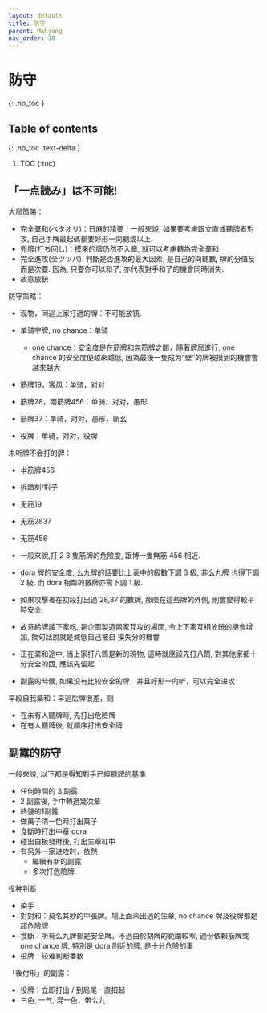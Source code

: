 ```yaml
---
layout: default
title: 防守
parent: Mahjong
nav_order: 20
---
```


# 防守
{: .no_toc }

## Table of contents
{: .no_toc .text-delta }

1. TOC
{:toc}

## 「一点読み」は不可能!

大局策略：

- 完全棄和(ベタオリ)：日麻的精要！一般來說, 如果要考慮跟立直或聽牌者對攻, 自己手牌最起碼都要好形一向聽或以上.
- 兜牌(打ち回し)：摸來的牌仍然不入章, 就可以考慮轉為完全棄和
- 完全進攻(全ツッパ). 判斷是否進攻的最大因素, 是自己的向聽數, 牌的分值反而是次要. 因為, 只要你可以和了, 亦代表對手和了的機會同時消失. 
- 故意放銃

防守策略：

- 现物，同巡上家打過的牌：不可能放铳. 
- 单骑字牌, no chance：单骑
  - one chance：安全度是在筋牌和無筋牌之間，隨著牌局進行, one chance 的安全度便越來越低, 因為最後一隻成为“壁”的牌被摸到的機會會越來越大
- 筋牌19，客风：单骑，对对

- 筋牌28，兩筋牌456：单骑，对对，愚形
- 筋牌37：单骑，对对，愚形，断幺
- 役牌：单骑，对对，役牌

未听牌不会打的牌：

- 半筋牌456
- 拆暗刻/對子
- 无筋19
- 无筋2837
- 无筋456

- 一般來說,打 2 3 隻筋牌的危險度, 跟博一隻無筋 456 相近.
- dora 牌的安全度, 么九牌的話要比上表中的級數下調 3 級, 非么九牌 也得下調 2 級. 而 dora 相鄰的數牌亦需下調 1 級.
- 如果攻擊者在初段打出過 28,37 的數牌, 那麼在這些牌的外側, 則會變得較平 時安全.
- 故意給牌諉下家吃, 是企圖製造兩家互攻的場面, 令上下家互相放銃的機會增加, 換句話說就是減低自己被自 摸失分的機會
- 正在棄和途中, 当上家打八筒是新的現物, 這時就應該先打八筒, 對其他家都十分安全的西, 應該先留起.
- 副露的時候, 如果没有比较安全的牌，并且好形一向听，可以完全进攻

早段自我棄和：早巡后牌很差，则

- 在未有人聽牌時, 先打出危險牌 
- 在有人聽牌後, 就順序打出安全牌


## 副露的防守

一般來說, 以下都是得知對手已經聽牌的基準

- 任何時間的 3 副露
- 2 副露後, 手中轉過幾次章
- 終盤的1副露
- 做萬子清一色時打出萬子
- 食斷時打出中章 dora
- 碰出白板發財後, 打出生章紅中
- 有另外一家进攻时，依然
  - 繼續有新的副露
  - 多次打危險牌

役种判断

- 染手
- 對對和：莫名其妙的中張牌。場上面未出過的生章, no chance 牌及役牌都是超危險牌
- 食斷：所有么九牌都是安全牌。不過由於胡牌的範圍較窄, 過份依賴筋牌或 one chance 牌, 特別是 dora 附近的牌, 是十分危險的事
- 役牌：较难判断番数

「後付形」的副露：

- 役牌：立即打出 / 到局尾一直扣起
- 三色, 一气, 混一色，带么九
